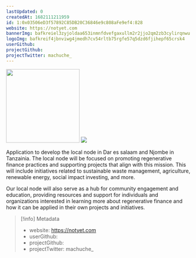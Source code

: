 ```yaml
---
lastUpdated: 0
createdAt: 1682111211959
id: 1:0x03506eD3f57892C85DB20C36846e9c808aFe9ef4:828
website: https://notyet.com
bannerImg: bafkreiel3zyjoldaa653inmnfdvefgaxullm2r2jjo2qm2zb3cylirqnwu
logoImg: bafkreif4jbnviwg4jmedh7cv54rltb75rgfe57q5dzd6fjihepf65crsk4
userGithub:
projectGithub:
projectTwitter: machuche_
---
```


<img style="width: 200px" src="https://ipfs-grants-stack.gitcoin.co/ipfs/bafkreif4jbnviwg4jmedh7cv54rltb75rgfe57q5dzd6fjihepf65crsk4">

<img src="https://ipfs-grants-stack.gitcoin.co/ipfs/bafkreiel3zyjoldaa653inmnfdvefgaxullm2r2jjo2qm2zb3cylirqnwu">

 Application to develop the local node in Dar es salaam and Njombe in Tanzainia. The local node will be focused on promoting regenerative finance practices and supporting projects that align with this mission. This will include initiatives related to sustainable waste management, agriculture, renewable energy, social impact investing, and more.

Our local node will also serve as a hub for community engagement and education, providing resources and support for individuals and organizations interested in learning more about regenerative finance and how it can be applied in their own projects and initiatives.

> [!info] Metadata
> * website: https://notyet.com
> * userGithub: 
> * projectGithub: 
> * projectTwitter: machuche_